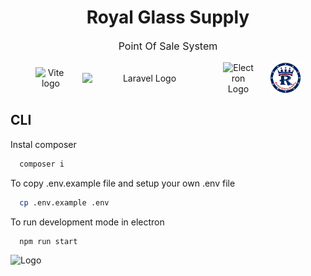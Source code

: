 <div>
    <h1 align="center" id="title">Royal Glass Supply</h1>
    <p style="font-size: 16px;" align="center" id="title">Point Of Sale System</p>    
</div>


<p align="center" style="display:flex; gap:25px; justify-content: center; align-content: center; align-items:center;"  >
    <img width="50" src="https://vitejs.dev/logo.svg" alt="Vite logo" />
    <img src="https://raw.githubusercontent.com/laravel/art/master/logo-lockup/5%20SVG/2%20CMYK/1%20Full%20Color/laravel-logolockup-cmyk-red.svg" width="200" alt="Laravel Logo" />
    <img src="https://upload.wikimedia.org/wikipedia/commons/9/91/Electron_Software_Framework_Logo.svg" width="50" alt="Electron Logo" />
    <img src="public/RGS-logo.png" width="50" alt="RoyalGlassSupply Logo"/>
</p>


## CLI
Instal composer

```bash
  composer i
```
To copy .env.example file and setup your own .env file

```bash
  cp .env.example .env
```

To run development mode in electron
```bash
  npm run start
```

![Logo](https://queplyinnovations.com/wp-content/uploads/elementor/thumbs/Queply-Logo-Design-08-q7tblqbvd5u3zvu6gsfaibo8rsxuazty6pbfzf1w4u.png)
